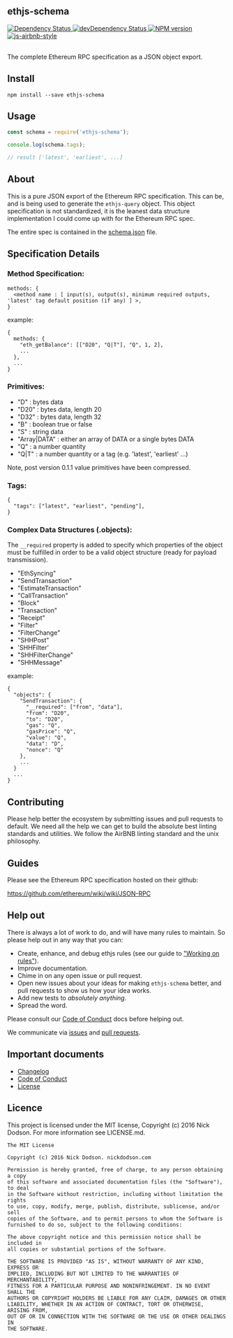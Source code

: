 ## ethjs-schema

<div>
  <!-- Dependency Status -->
  <a href="https://david-dm.org/ethjs/ethjs-schema">
    <img src="https://david-dm.org/ethjs/ethjs-schema.svg"
    alt="Dependency Status" />
  </a>

  <!-- devDependency Status -->
  <a href="https://david-dm.org/ethjs/ethjs-schema#info=devDependencies">
    <img src="https://david-dm.org/ethjs/ethjs-schema/dev-status.svg" alt="devDependency Status" />
  </a>

  <!-- NPM Version -->
  <a href="https://www.npmjs.org/package/ethjs-schema">
    <img src="http://img.shields.io/npm/v/ethjs-schema.svg"
    alt="NPM version" />
  </a>

  <!-- Javascript Style -->
  <a href="http://airbnb.io/javascript/">
    <img src="https://img.shields.io/badge/code%20style-airbnb-brightgreen.svg" alt="js-airbnb-style" />
  </a>
</div>

<br />

The complete Ethereum RPC specification as a JSON object export.

## Install

```
npm install --save ethjs-schema
```

## Usage

```js
const schema = require('ethjs-schema');

console.log(schema.tags);

// result ['latest', 'earliest', ...]
```

## About

This is a pure JSON export of the Ethereum RPC specification. This can be, and is being used to generate the `ethjs-query` object. This object specification is not standardized, it is the leanest data structure implementation I could come up with for the Ethereum RPC spec.

The entire spec is contained in the [schema.json](src/schema.json) file.

## Specification Details

### Method Specification:

  ```
  methods: {
    <method name : [ input(s), output(s), minimum required outputs, 'latest' tag default position (if any) ] >,
  }
  ```

  example:

  ```
  {
    methods: {
      "eth_getBalance": [["D20", "Q|T"], "Q", 1, 2],
      ...
    },
    ...
  }
  ```

### Primitives:

  - "D" : bytes data
  - "D20" : bytes data, length 20
  - "D32" : bytes data, length 32
  - "B" : boolean true or false
  - "S" : string data
  - "Array|DATA" : either an array of DATA or a single bytes DATA
  - "Q" : a number quantity
  - "Q|T" : a number quantity or a tag (e.g. 'latest', 'earliest' ...)

Note, post version 0.1.1 value primitives have been compressed.

### Tags:

  ```
  {
    "tags": ["latest", "earliest", "pending"],
  }
  ```

### Complex Data Structures (.objects):

The `__required` property is added to specify which properties of the object must be fulfilled in order to be a valid object structure (ready for payload transmission).

  - "EthSyncing"
  - "SendTransaction"
  - "EstimateTransaction"
  - "CallTransaction"
  - "Block"
  - "Transaction"
  - "Receipt"
  - "Filter"
  - "FilterChange"
  - "SHHPost"
  - 'SHHFilter'
  - "SHHFilterChange"
  - "SHHMessage"

  example:

  ```
  {
    "objects": {
      "SendTransaction": {
        "__required": ["from", "data"],
        "from": "D20",
        "to": "D20",
        "gas": "Q",
        "gasPrice": "Q",
        "value": "Q",
        "data": "D",
        "nonce": "Q"
      },
      ...
    }
    ...
  }
  ```

## Contributing

Please help better the ecosystem by submitting issues and pull requests to default. We need all the help we can get to build the absolute best linting standards and utilities. We follow the AirBNB linting standard and the unix philosophy.

## Guides

Please see the Ethereum RPC specification hosted on their github:

https://github.com/ethereum/wiki/wiki/JSON-RPC

## Help out

There is always a lot of work to do, and will have many rules to maintain. So please help out in any way that you can:

- Create, enhance, and debug ethjs rules (see our guide to ["Working on rules"](./github/CONTRIBUTING.md)).
- Improve documentation.
- Chime in on any open issue or pull request.
- Open new issues about your ideas for making `ethjs-schema` better, and pull requests to show us how your idea works.
- Add new tests to *absolutely anything*.
- Spread the word.

Please consult our [Code of Conduct](CODE_OF_CONDUCT.md) docs before helping out.

We communicate via [issues](https://github.com/ethjs/ethjs-schema/issues) and [pull requests](https://github.com/ethjs/ethjs-schema/pulls).

## Important documents

- [Changelog](CHANGELOG.md)
- [Code of Conduct](CODE_OF_CONDUCT.md)
- [License](https://raw.githubusercontent.com/ethjs/ethjs-schema/master/LICENSE)

## Licence

This project is licensed under the MIT license, Copyright (c) 2016 Nick Dodson. For more information see LICENSE.md.

```
The MIT License

Copyright (c) 2016 Nick Dodson. nickdodson.com

Permission is hereby granted, free of charge, to any person obtaining a copy
of this software and associated documentation files (the "Software"), to deal
in the Software without restriction, including without limitation the rights
to use, copy, modify, merge, publish, distribute, sublicense, and/or sell
copies of the Software, and to permit persons to whom the Software is
furnished to do so, subject to the following conditions:

The above copyright notice and this permission notice shall be included in
all copies or substantial portions of the Software.

THE SOFTWARE IS PROVIDED "AS IS", WITHOUT WARRANTY OF ANY KIND, EXPRESS OR
IMPLIED, INCLUDING BUT NOT LIMITED TO THE WARRANTIES OF MERCHANTABILITY,
FITNESS FOR A PARTICULAR PURPOSE AND NONINFRINGEMENT. IN NO EVENT SHALL THE
AUTHORS OR COPYRIGHT HOLDERS BE LIABLE FOR ANY CLAIM, DAMAGES OR OTHER
LIABILITY, WHETHER IN AN ACTION OF CONTRACT, TORT OR OTHERWISE, ARISING FROM,
OUT OF OR IN CONNECTION WITH THE SOFTWARE OR THE USE OR OTHER DEALINGS IN
THE SOFTWARE.
```
